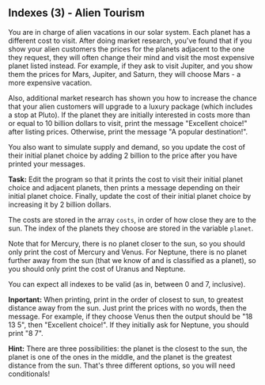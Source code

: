 ## Indexes (3) - Alien Tourism

You are in charge of alien vacations in our solar system. Each planet has a different cost to visit. After doing market research, you've found that if you show your alien customers the prices for the planets adjacent to the one they request, they will often change their mind and visit the most expensive planet listed instead. For example, if they ask to visit Jupiter, and you show them the prices for Mars, Jupiter, and Saturn, they will choose Mars - a more expensive vacation. 

Also, additional market research has shown you how to increase the chance that your alien customers will upgrade to a luxury package (which includes a stop at Pluto). If the planet they are initially interested in costs more than or equal to 10 billion dollars to visit, print the message "Excellent choice!" after listing prices. Otherwise, print the message "A popular destination!".

You also want to simulate supply and demand, so you update the cost of their initial planet choice by adding 2 billion to the price after you have printed your messages. 

**Task:** Edit the program so that it prints the cost to visit their initial planet choice and adjacent planets, then prints a message depending on their initial planet choice. Finally, update the cost of their initial planet choice by increasing it by 2 billion dollars. 

The costs are stored in the array `costs`, in order of how close they are to the sun. The index of the planets they choose are stored in the variable `planet`.

Note that for Mercury, there is no planet closer to the sun, so you should only print the cost of Mercury and Venus. For Neptune, there is no planet further away from the sun (that we know of and is classified as a planet), so you should only print the cost of Uranus and Neptune. 

You can expect all indexes to be valid (as in, between 0 and 7, inclusive).

**Inportant:** When printing, print in the order of closest to sun, to greatest distance away from the sun. Just print the prices with no words, then the message. For example, if they choose Venus then the output should be "18 13 5", then "Excellent choice!". If they initially ask for Neptune, you should print "8 7".

**Hint:** There are three possibilities: the planet is the closest to the sun, the planet is one of the ones in the middle, and the planet is the greatest distance from the sun. That's three different options, so you will need conditionals!

